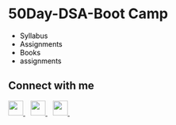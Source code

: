 
# 50Day-DSA-Boot Camp
- <a href="https://github.com/Rick-mad-lab/50Day-DSA/blob/master/Syllabus" style="background-color:#FFFFFF;color:#000000;text-decoration:none">Syllabus</a>
- <a href="" style="background-color:#FFFFFF;color:#000000;text-decoration:none">Assignments</a>
- <a href="" style="background-color:#FFFFFF;color:#000000;text-decoration:none">Books</a>
- <a href="" style="background-color:#FFFFFF;color:#000000;text-decoration:none">assignments</a>

## Connect with me
  <a href="https://twitter.com/SharanyaMitra2">
    <img width="30px" src="https://www.vectorlogo.zone/logos/twitter/twitter-official.svg" />
  </a>&ensp;
  <a href="https://www.linkedin.com/in/sharanya-mitra-988512224/">
    <img width="30px" src="https://www.vectorlogo.zone/logos/linkedin/linkedin-icon.svg" />
  </a>&ensp;

  <a href="https://www.instagram.com/sharanya__mitra/">
    <img width="30px" src="https://www.vectorlogo.zone/logos/instagram/instagram-icon.svg" />
  </a>&ensp;
